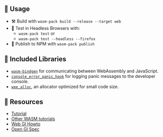 
## 🚴 Usage
- 🛠️ Build with `wasm-pack build --release --target web`
- 🔬 Test in Headless Browsers with: 
  - `wasm-pack test` or 
  - `wasm-pack test --headless --firefox`
- 🎁 Publish to NPM with `wasm-pack publish`

## 🔋 Included Libraries

* [`wasm-bindgen`](https://github.com/rustwasm/wasm-bindgen) for communicating
  between WebAssembly and JavaScript.
* [`console_error_panic_hook`](https://github.com/rustwasm/console_error_panic_hook)
  for logging panic messages to the developer console.
* [`wee_alloc`](https://github.com/rustwasm/wee_alloc), an allocator optimized
  for small code size.

## 📖 Resources

- [Tutorial](https://rustwasm.github.io/docs/wasm-pack/tutorials/index.html)
- [Other WASM tutorials](https://rustwasm.github.io/docs/wasm-pack/tutorials/npm-browser-packages/index.html)
- [Web Gl Howto](https://youtu.be/y2UsQB3WSvo?si=uZsvWkRcQBQlru3E)
- [Open Gl Spec](https://registry.khronos.org/OpenGL/specs/es/3.0/GLSL_ES_Specification_3.00.pdf)
